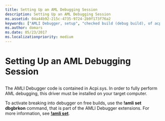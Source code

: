 ```yaml
---
title: Setting Up an AML Debugging Session
description: Setting Up an AML Debugging Session
ms.assetid: 04a44b92-215c-4735-9724-2b9f173f76a2
keywords: ["AMLI Debugger, setup", "checked build (debug build), of acpi.sys", "acpi.sys"]
ms.author: domars
ms.date: 05/23/2017
ms.localizationpriority: medium
---
```


# Setting Up an AML Debugging Session


## <span id="ddk_setting_up_an_aml_debugging_session_dbg"></span><span id="DDK_SETTING_UP_AN_AML_DEBUGGING_SESSION_DBG"></span>


The AMLI Debugger code is contained in Acpi.sys. In order to fully perform AML debugging, this driver must be installed on your target computer.

To activate breaking into debugger on free builds, use the **!amli set dbgbrkon** command, that is part of the AMLI Debugger extensions. For more information, see [**!amli set**](-amli-set.md).

 

 





